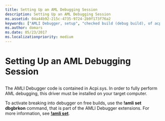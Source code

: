 ```yaml
---
title: Setting Up an AML Debugging Session
description: Setting Up an AML Debugging Session
ms.assetid: 04a44b92-215c-4735-9724-2b9f173f76a2
keywords: ["AMLI Debugger, setup", "checked build (debug build), of acpi.sys", "acpi.sys"]
ms.author: domars
ms.date: 05/23/2017
ms.localizationpriority: medium
---
```


# Setting Up an AML Debugging Session


## <span id="ddk_setting_up_an_aml_debugging_session_dbg"></span><span id="DDK_SETTING_UP_AN_AML_DEBUGGING_SESSION_DBG"></span>


The AMLI Debugger code is contained in Acpi.sys. In order to fully perform AML debugging, this driver must be installed on your target computer.

To activate breaking into debugger on free builds, use the **!amli set dbgbrkon** command, that is part of the AMLI Debugger extensions. For more information, see [**!amli set**](-amli-set.md).

 

 





